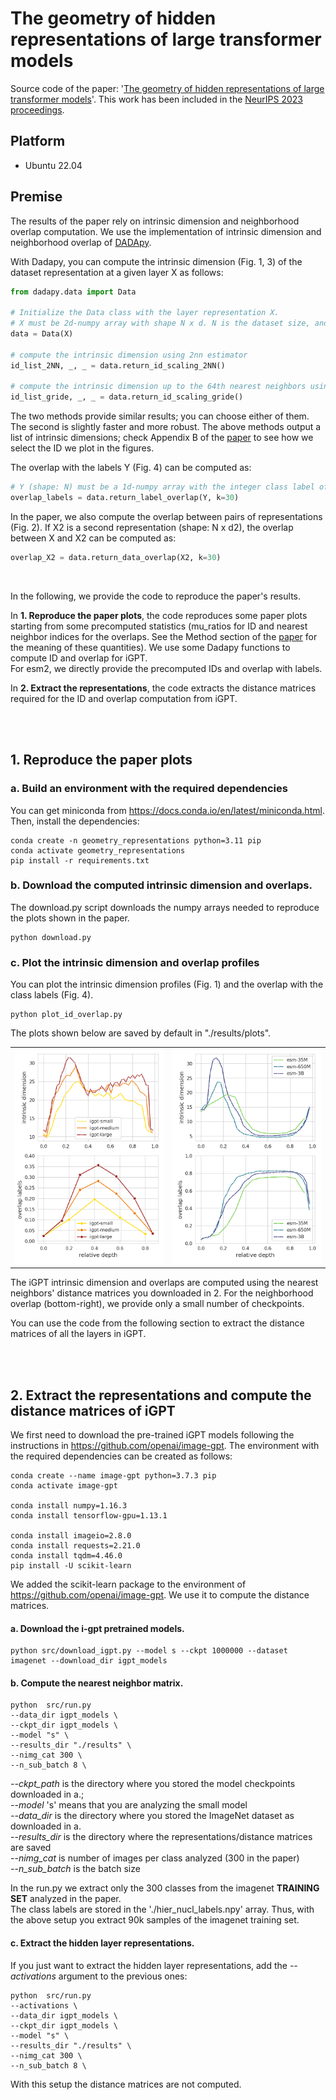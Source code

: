 # The geometry of hidden representations of large transformer models

Source code of the paper:  '[The geometry of hidden representations of large transformer models](https://arxiv.org/abs/2302.00294)'. 
This work has been included in the [NeurIPS 2023 proceedings](https://papers.nips.cc/paper_files/paper/2023/hash/a0e66093d7168b40246af1cddc025daa-Abstract-Conference.html).


## Platform
- Ubuntu 22.04


## Premise

The results of the paper rely on intrinsic dimension and neighborhood overlap computation.
We use the implementation of intrinsic dimension and neighborhood overlap of [DADApy](https://github.com/sissa-data-science/DADApy).

With Dadapy, you can compute the intrinsic dimension (Fig. 1, 3) of the dataset representation at a given layer X as follows:

```python
from dadapy.data import Data

# Initialize the Data class with the layer representation X.
# X must be 2d-numpy array with shape N x d. N is the dataset size, and d is the embedding dimension. 
data = Data(X)

# compute the intrinsic dimension using 2nn estimator
id_list_2NN, _, _ = data.return_id_scaling_2NN()

# compute the intrinsic dimension up to the 64th nearest neighbors using Gride
id_list_gride, _, _ = data.return_id_scaling_gride()
```
The two methods provide similar results; you can choose either of them. The second is slightly faster and more robust. 
The above methods output a list of intrinsic dimensions; check Appendix B of the [paper](https://arxiv.org/pdf/2302.00294.pdf) to see how we select the ID we plot in the figures.


The overlap with the labels Y (Fig. 4) can be computed as:

```python
# Y (shape: N) must be a 1d-numpy array with the integer class label of each example.
overlap_labels = data.return_label_overlap(Y, k=30)
```

In the paper, we also compute the overlap between pairs of representations (Fig. 2). If X2 is a second representation (shape: N x d2), the overlap between X and X2 can be computed as:

```python
overlap_X2 = data.return_data_overlap(X2, k=30)
```
<br>


In the following, we provide the code to reproduce the paper's results.

In **1. Reproduce the paper plots**, the code reproduces some paper plots starting from some precomputed statistics (mu_ratios for ID and nearest neighbor indices for the overlaps. See the Method section of the [paper](https://arxiv.org/pdf/2302.00294.pdf) for the meaning of these quantities). We use some Dadapy functions to compute ID and overlap for iGPT.<br>
For esm2, we directly provide the precomputed IDs and overlap with labels.

In **2. Extract the representations**, the code extracts the distance matrices required for the ID and overlap computation from iGPT.



<br>
<br>

## 1. Reproduce the paper plots

### a. Build an environment with the required dependencies

You can get miniconda from https://docs.conda.io/en/latest/miniconda.html. Then, install the dependencies:

```
conda create -n geometry_representations python=3.11 pip
conda activate geometry_representations
pip install -r requirements.txt   
```

### b. Download the computed intrinsic dimension and overlaps. 
The download.py script downloads the numpy arrays needed to reproduce the plots shown in the paper.

```
python download.py 
```

### c. Plot the intrinsic dimension and overlap profiles
You can plot the intrinsic dimension profiles (Fig. 1) and the overlap with the class labels (Fig. 4).

```
python plot_id_overlap.py 
```
The plots shown below are saved by default in "./results/plots".

<table>
  <tr>
    <td><img src=results/plots/igpt_id_ov_labels.png width="250"></td>
    <td><img src=results/plots/esm_id_ov_labels.png width="250"></td>
  </tr>
</table>


The iGPT intrinsic dimension and overlaps are computed using the nearest neighbors' distance matrices you downloaded in 2. For the neighborhood overlap (bottom-right), we provide only a small number of checkpoints.

You can use the code from the following section to extract the distance matrices of all the layers in iGPT.


<br>
<br>

## 2. Extract the representations and compute the distance matrices of iGPT

We first need to download the pre-trained iGPT models following the instructions in https://github.com/openai/image-gpt. The environment with the required dependencies can be created as follows:

```
conda create --name image-gpt python=3.7.3 pip
conda activate image-gpt

conda install numpy=1.16.3
conda install tensorflow-gpu=1.13.1

conda install imageio=2.8.0
conda install requests=2.21.0
conda install tqdm=4.46.0
pip install -U scikit-learn
```
We added the scikit-learn package to the environment of https://github.com/openai/image-gpt. We use it to compute the distance matrices.

#### a. Download the i-gpt pretrained models.


```
python src/download_igpt.py --model s --ckpt 1000000 --dataset imagenet --download_dir igpt_models
```

#### b. Compute the nearest neighbor matrix. 

```
python  src/run.py 
--data_dir igpt_models \
--ckpt_dir igpt_models \
--model "s" \
--results_dir "./results" \
--nimg_cat 300 \
--n_sub_batch 8 \
```

*--ckpt_path* is the directory where you stored the model checkpoints downloaded in a.; <br>
*--model* 's' means that you are analyzing the small model <br>
*--data_dir* is the directory where you stored the ImageNet dataset as downloaded in a. <br>
*--results_dir* is the directory where the representations/distance matrices are saved <br>
*--nimg_cat* is number of images per class analyzed (300 in the paper) <br>
*--n_sub_batch*  is the batch size <br>

In the run.py we extract only the 300 classes from the imagenet **TRAINING SET** analyzed in the paper. <br>
The class labels are stored in the './hier_nucl_labels.npy' array. Thus, with the above setup you extract 90k samples of the imagenet training set. 


#### c. Extract the hidden layer representations.

If you just want to extract the hidden layer representations, add the *--activations* argument to the previous ones:

```
python  src/run.py 
--activations \
--data_dir igpt_models \
--ckpt_dir igpt_models \
--model "s" \
--results_dir "./results" \
--nimg_cat 300 \
--n_sub_batch 8 \
```

With this setup the distance matrices are not computed. 
